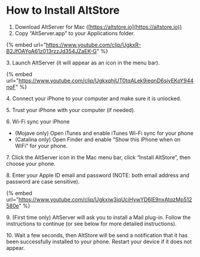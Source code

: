 # How to Install AltStore



1. Download AltServer for Mac ([https://altstore.io](https://altstore.io))
2. Copy “AltServer.app” to your Applications folder.

{% embed url="https://www.youtube.com/clip/UgkxR-B2JfOAYoA61z013rzzJd354JZaEK-G" %}

3\. Launch AltServer (it will appear as an icon in the menu bar).

{% embed url="https://www.youtube.com/clip/UgkxqhjUT0tqALek9ieqnD6sjyEKoY944noF" %}

4\. Connect your iPhone to your computer and make sure it is unlocked.

5\. Trust your iPhone with your computer (if needed).

6\. Wi-Fi sync your iPhone

* (Mojave only) Open iTunes and enable iTunes Wi-Fi sync for your phone
* (Catalina only) Open Finder and enable “Show this iPhone when on WiFi” for your phone.

7\. Click the AltServer icon in the Mac menu bar, click “Install AltStore”, then choose your phone.

8\. Enter your Apple ID email and password (NOTE: both email address and password are case sensitive).

{% embed url="https://www.youtube.com/clip/Ugkxiw3iqUciHywYD6lE9nxAtqzMp512580e" %}

9\. (First time only) AltServer will ask you to install a Mail plug-in. Follow the instructions to continue (or see below for more detailed instructions).

10\. Wait a few seconds, then AltStore will be send a notification that it has been successfully installed to your phone. Restart your device if it does not appear.&#x20;
